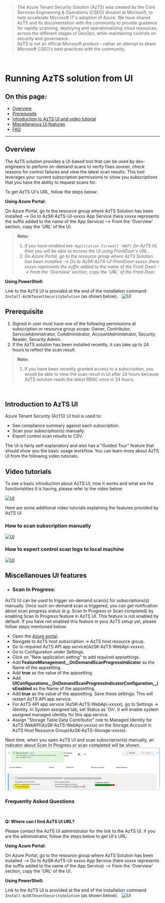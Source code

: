 
> The Azure Tenant Security Solution (AzTS) was created by the Core Services Engineering & Operations (CSEO) division at Microsoft, to help accelerate Microsoft IT's adoption of Azure. We have shared AzTS and its documentation with the community to provide guidance for rapidly scanning, deploying and operationalizing cloud resources, across the different stages of DevOps, while maintaining controls on security and governance.
<br>AzTS is not an official Microsoft product – rather an attempt to share Microsoft CSEO's best practices with the community.

</br>

# Running AzTS solution from UI

## On this page:

- [Overview](README.md#overview)
- [Prerequisite](README.md#prerequisite)
- [Introduction to AzTS UI and video tutorial](README.md#introduction-to-azts-ui)
- [Miscellaneous UI features](#miscellanoues-ui-features)
- [FAQ](README.md#frequently-asked-questions)

-----------------

## Overview

The AzTS solution provides a UI-based tool that can be used by dev-engineers to perform on-demand scans to verify fixes sooner, check reasons for control failures and view the latest scan results. This tool leverages your current subscription permissions to show you subscriptions that you have the ability to request scans for. 

To get AzTS UI's URL, follow the steps below:

**Using Azure Portal:**

On Azure Portal, go to the resource group where AzTS Solution has been installed --> Go to AzSK-AzTS-UI-xxxxx App Service (here xxxxx represents the suffix added to the name of the App Service) --> From the 'Overview' section, copy the 'URL' of the UI.

> **Note:** 
> 1. _If you have enabled `Web Application Firewall (WAF)` for AzTS UI, then you will be able to access the UI using FrontDoor's URL_.
> 2. _On Azure Portal, go to the resource group where AzTS Solution has been installed --> Go to AzSK-AzTS-UI-FrontDoor-xxxxx (here xxxxx represents the suffix added to the name of the Front Door) --> From the 'Overview' section, copy the 'URL' of the Front Door_.


**Using PowerShell:**

Link to the AzTS UI is provided at the end of the installation command ```Install-AzSKTenantSecuritySolution``` (as shown below).
&nbsp;&nbsp;![UI](../Images/13_TSS_UIUrlPrintMessageInPSOutput.png)

## Prerequisite

1. Signed in user must have one of the following permissions at subscription or resource group scope: Owner, Contributor, ServiceAdministrator, CoAdministrator, AccountAdministrator, Security Reader, Security Admin.
2. If the AzTS solution has been installed recently, it can take up to 24 hours to reflect the scan result.

> **Note:**
> 1. If you have been recently granted access to a subscription, you would be able to view the scan result in UI after 24 hours because AzTS solution reads the latest RBAC once in 24 hours.
>

</br>

## Introduction to AzTS UI

Azure Tenant Security (AzTS) UI tool is used to:

- See compliance summary against each subscription.
- Scan your subscription(s) manually.
- Export control scan results to CSV.

The UI is fairly self-explanatory and also has a "Guided Tour" feature that should show you the basic usage workflow. You can learn more about AzTS UI from the following video tutorials.

## Video tutorials

To see a basic introduction about AzTS UI, how it works and what are the functionalities it is having, please refer to the video below:

[![UI](../Images/04_UI_Overview.gif)](https://azsk-azts-cdn.azureedge.net/videosforpublicgithubdoc/Ext_Introduction_About_AzTS_UI.mp4)

Here are some additional video tutorials explaining the features provided by AzTS UI.

### **How to scan subscription manually**
[![UI](../Images/04_UI_SubmitForScan.gif)](https://azsk-azts-cdn.azureedge.net/videosforpublicgithubdoc/Ext_Scan_Subscription_Manually.mp4)

### **How to export control scan logs to local machine**
[![UI](../Images/04_UI_ExportToCSV.gif)](https://azsk-azts-cdn.azureedge.net/videosforpublicgithubdoc/Ext_Export_To_CSV.mp4)

## Miscellanoues UI features
- ### **Scan In Progress:**

AzTS UI can be used to trigger on-demand scan(s) for subscriptions(s) manually. Once such on-demand scan is triggered, you can get notification about scan progress status (e.g. Scan In Progress or Scan completed) by enabling Scan In Progress feature in AzTS UI. 
This feature is not enabled by default. If you have not enabled this feature in your AzTS setup yet, please follow steps mentioned below:

- Open the [Azure portal](https://portal.azure.com/).
- Navigate to AzTS host subscription -> AzTS host resource group.
- Go to required AzTS API app service(AzSK-AzTS-WebApi-xxxxx).
- Go to Configuration under Settings.
- Click on "New application setting" to add required appsettings.
- Add **FeatureManagement__OnDemandScanProgressIndicator** as the Name of the appsetting.
- Add **true** as the value of the appsetting.
- Add **UIConfigurations__OnDemandScanProgressIndicatorConfiguration__IsEnabled** as the Name of the appsetting.
- Add **true** as the value of the appsetting.
Save these settings. This will restart AzTS API app service.
- For AzTS API app service (AzSK-AzTS-WebApi-xxxxx), go to Settings -> Identity. In System assigned tab, set Status as 'On'. It will enable system assigned managed identity for this app service.
- Assign "Storage Table Data Contributor" role to Managed Identity for AzTS WebAPI(AzSK-AzTS-WebApi-xxxxx) on the Storage Account in AzTS Host Resource Group(AzSK-AzTS-Storage-xxxxx).

 Next time, when you open AzTS UI and scan subscriprion(s) manually, an indicator about Scan In Progress or scan completed will be shown.
 ![ScanInProgress](../Images/03_ScanInProgress.png)

### **Frequently Asked Questions**

</br>

**Q: Where can I find AzTS UI URL?**

Please contact the AzTS UI administrator for the link to the AzTS UI. If you are the administrator, follow the steps below to get UI's URL:

**Using Azure Portal:**

On Azure Portal, go to the resource group where AzTS Solution has been installed --> Go to AzSK-AzTS-UI-xxxxx App Service (here xxxxx represents the suffix added to the name of the App Service) --> From the 'Overview' section, copy the 'URL' of the UI.


**Using PowerShell:**

Link to the AzTS UI is provided at the end of the installation command ```Install-AzSKTenantSecuritySolution``` (as shown below).
&nbsp;&nbsp;![UI](../Images/13_TSS_UIUrlPrintMessageInPSOutput.png)